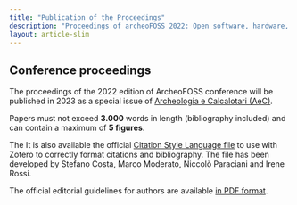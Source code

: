 ```yaml
---
title: "Publication of the Proceedings"
description: "Proceedings of archeoFOSS 2022: Open software, hardware, processes, data and formats in archaeological research"
layout: article-slim
---
```


## Conference proceedings

The proceedings of the 2022 edition of ArcheoFOSS conference will be published in 2023 as a special issue of [Archeologia e Calcalotari (AeC)](http://www.archcalc.cnr.it/).

Papers must not exceed **3.000** words in length (bibliography included) and can contain a maximum of **5 figures**.

The It is also available the official [Citation Style Language file](archeologia-e-calcolatori.csl) to use with Zotero to correctly format citations and bibliography. The file has been developed by Stefano Costa, Marco Moderato, Niccolò Paraciani and Irene Rossi.

The official editorial guidelines for authors are available [in PDF format](AeC-editorial-guidelines.pdf).
